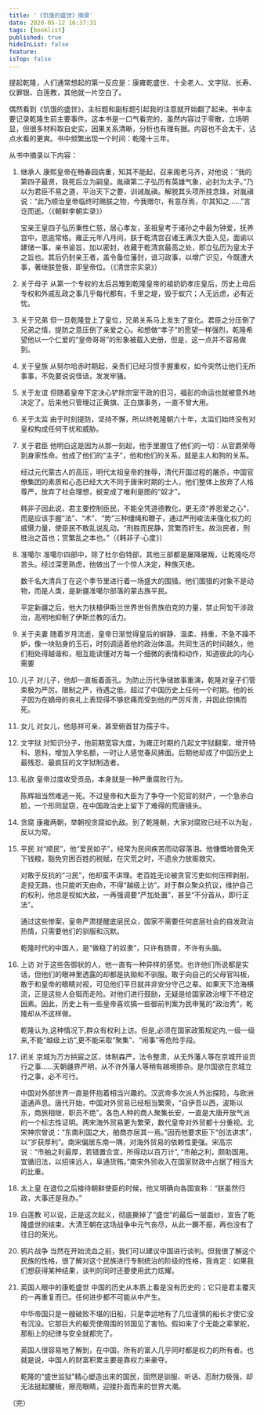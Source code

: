 ```yaml
---
title: '《饥饿的盛世》摘录'
date: 2020-05-12 16:37:31
tags: [booklist]
published: true
hideInList: false
feature: 
isTop: false
---
```

提起乾隆，人们通常想起的第一反应是：康雍乾盛世、十全老人、文字狱、长寿、仪罪银、白莲教，其他就一片空白了。

偶然看到《饥饿的盛世》，主标题和副标题引起我的注意就开始翻了起来。书中主要记录乾隆生前主要事件。这本书是一口气看完的，虽然内容过于零散，立场明显，但很多材料取自史实，因果关系清晰，分析也有理有据。内容也不会太干，沾点水看的更爽。书中频繁出现一个时间：乾隆十三年。

从书中摘录以下内容：

1. 继承人
    康熙皇帝在畅春园病重，知其不能起，召来阁老马齐，对他说：“我的第四子最贤，我死后立为嗣皇。胤禛第二子弘历有英雄气象，必封为太子。”乃以为君臣不易之道，平治天下之要，训诫胤禛。解脱其头项所挂念珠，对胤禛说：“此乃顺治皇帝临终时赐朕之物，今我赠尔，有意存焉，尔其知之……”言讫而逝。（《朝鲜李朝实录》）

    宝亲王皇四子弘历秉性仁慈，居心孝友，圣祖皇考于诸孙之中最为钟爱，抚养宫中，恩逾常格。雍正元年八月间，朕于乾清宫召诸王满汉大臣入见，面谕以建储一事，亲书谕旨，加以密封，收藏于乾清宫最高之处，即立弘历为皇太子之旨也。其后仍封亲王者，盖令备位藩封，谙习政事，以增广识见，今既遭大事，著继朕登极，即皇帝位。（《清世宗实录》）

2. 关于母子
    从第一个专权的太后吕雉到乾隆皇帝的祖奶奶孝庄皇后，历史上母后专权和外戚乱政之事几乎每代都有。千里之堤，毁于蚁穴；人无远虑，必有近忧。

3. 关于兄弟
    但一旦乾隆登上了皇位，兄弟关系马上发生了变化。君臣之分压倒了兄弟之情，提防之意压倒了亲爱之心。和想做“孝子”的愿望一样强烈，乾隆希望他以一个仁爱的“皇帝哥哥”的形象被载入史册，但是，这一点并不容易做到。

4. 关于皇族
    从努尔哈赤时期起，亲贵们已经习惯手握重权，如今突然让他们无所事事，不免要说说怪话，发发牢骚。

5. 关于友谊
    但随着皇帝下定决心铲除宗室干政的旧习，福彭的命运也就被意外地决定了。后来他只管理过正黄旗、正白旗事务，一直不曾大用。

6. 关于太监
    由于时刻提防，坚持不懈，所以终乾隆朝六十年，太监们始终没有对皇权构成任何干扰和威胁。

7. 关于君臣
    他明白这是因为从那一刻起，他手里握住了他们的一切：从官爵荣辱到身家性命。他成了他们的“主子”，他和他们的关系，就是主人和狗的关系。

    经过元代蒙古人的高压，明代太祖皇帝的挫辱，清代开国过程的屠杀，中国官僚集团的素质和心态已经大大不同于唐宋时期的士人，他们整体上放弃了人格尊严，放弃了社会理想，蜕变成了唯利是图的“奴才”。

    韩非子因此说，君主要控制臣民，不能全凭道德教化，更无须“养恩爱之心”，而是应该手握“法”、“术”、“势”三种缰绳和鞭子，通过严刑峻法来强化权力的威慑力量，使臣民不敢乱说乱动。“刑胜而民静，赏繁而奸生。故治民者，刑胜治之首也；赏繁乱之本也。”（《韩非子·心度》）

8. 准噶尔
    准噶尔四部中，除了杜尔伯特部，其他三部都是屡降屡叛，让乾隆吃尽苦头。经过深思熟虑，他做出了一个惊人决定，种族灭绝。

    数千名大清兵丁在这个季节里进行着一场盛大的围猎。他们围猎的对象不是动物，而是人类，是新疆准噶尔部落的蒙古族平民。

    平定新疆之后，他大力扶植伊斯兰世界世俗贵族伯克的力量，禁止阿訇干涉政治，高明地抑制了伊斯兰教的活力。

9. 关于夫妻
    随着岁月流逝，皇帝日渐觉得皇后的娴静、温柔、持重，不急不躁不妒，像一块贴身的玉石，时刻调适着他的政治体温。共同生活的时间越久，他们相处得越谐和，相互能读懂对方每一个细微的表情和动作，知道彼此的内心需要

10. 儿子
    对儿子，他却一直板着面孔。为防止历代争储故事重演，乾隆对皇子们管束极为严厉。限制之严，待遇之低，超过了中国历史上任何一个时期。他的长子因为在嫡母的丧礼上表现得不够悲痛而受到他的严厉斥责，并因此惊惧而死。

11. 女儿
    对女儿，他慈祥可亲，甚至俯首甘为孺子牛。

12. 文字狱
    对知识分子，他前期宽容大度，为雍正时期的几起文字狱翻案，增开特科、恩科，增加入学名额，一时让人感觉春风拂面。后期他却成了中国历史上最残忍、最疯狂的文字狱制造者。

13. 私欲
    皇帝过度收受贡品，本身就是一种严重腐败行为。

    陈辉祖当然难逃一死。不过皇帝和大臣为了争夺一个犯官的财产，一个急赤白脸，一个形同鼠窃，在中国政治史上留下了难得的荒唐镜头。

14. 贪腐
    康雍两朝，举朝视贪腐如仇敌。到了乾隆朝，大家对腐败已经不以为耻，反以为常。

15. 平民
    对“顺民”，他“爱民如子”，经常为民间疾苦而动容落泪。他慷慨地普免天下钱粮，豁免穷困百姓的税赋，在灾荒之时，不遗余力放赈救灾。

    对敢于反抗的“刁民”，他却蛮不讲理。老百姓无论被贪官污吏如何压榨剥削，走投无路，也只能听天由命，不得“越级上访”。对于群众聚众抗议，维护自己的权利，他总是视如大敌，一再强调要“严加处置”，甚至“不分首从，即行正法”。

    通过这些惨案，皇帝严肃提醒底层民众，国家不需要任何底层社会的自发政治热情，只需要他们的驯服和沉默。

    乾隆时代的中国人，是“做稳了的奴隶”，只许有肠胃，不许有头脑。

16. 上访
    对于这些告御状的人，他一直有一种异样的感觉。也许他们所说都是实话，但他们的眼神里透露的却都是执拗和不驯服。敢于向自己的父母官叫板，敢于和皇帝的眼睛对视，可见他们平日就并非安分守己之辈。如果天下沧海横流，正是这些人会铤而走险。对他们进行鼓励，无疑是给国家政治埋下不稳定因素。因此，历史上有一些皇帝喜欢搞一些御前判案为民申冤的“政治秀”，乾隆却从不这样做。

    乾隆认为,这种情况下,群众有权利上访。但是,必须在国家政策规定内,一级一级来,不能“越级上访”,更不能采取“聚集”、“闹事”等危险手段。

17. 闭关
    京城为万方拱宸之区，体制森严，法令整肃，从无外藩人等在京城开设货行之事……天朝疆界严明，从不许外藩人等稍有越境掺杂。是尔国欲在京城立行之事，必不可行。

    中国对外部世界一直是怀抱着相当兴趣的。汉武帝多次派人外出探险，与欧洲遥通声息。唐代开始，中国对外贸易已经相当繁荣，“自伊吾以西，波斯以东，商旅相继，职员不绝”。各色人种的商人聚集长安，一直是大唐开放气派的一个标志性证明。两宋海外贸易更为繁荣，数代皇帝对外贸都十分重视。北宋神宗曾说：“东南利国之大，舶商亦居其一焉。”因而他要求臣下“创法讲求”，以“岁获厚利”。南宋偏居东南一隅，对海外贸易的依赖性更强。宋高宗说：“市舶之利最厚，若错置合宜，所得动以百万计”, “市舶之利，颇助国用。宜循旧法，以招徕远人，阜通货贿。”南宋外贸收入在国家财政中占据了相当大的比重。

18. 太上皇
    在退位之后接待朝鲜使臣的时候，他又明确向各国宣称：“朕虽然归政，大事还是我办。”

19. 白莲教
    可以说，正是这次起义，彻底撕掉了“盛世”的最后一层面纱，宣告了乾隆盛世的结束。大清王朝在这场战争中元气丧尽，从此一蹶不振，再也没有了往日的荣光。

20. 鸦片战争
    当然在开始流血之前，我们可以建议中国进行谈判。但我很了解这个民族的性格，很了解对这个民族进行专制统治的阶级的性格，我肯定：如果我们想获得某种结果，谈判的同时还要使用武力炫耀。

21. 英国人眼中的康乾盛世
    中国的历史从本质上看是没有历史的；它只是君主覆灭的一再重复而已。任何进步都不可能从中产生。

    中华帝国只是一艘破败不堪的旧船，只是幸运地有了几位谨慎的船长才使它没有沉没。它那巨大的躯壳使周围的邻国见了害怕。假如来了个无能之辈掌舵，那船上的纪律与安全就都完了。

    英国人很容易地了解到，在中国，所有的富人几乎同时都是权力的所有者。也就是说，中国人的财富积累主要是靠权力来豪夺。

    乾隆的“盛世监狱”精心塑造出来的国民，固然是驯服、听话、忍耐力极强，却无法挺起腰板，擦亮眼睛，迎接扑面而来的世界大潮。

（完）


